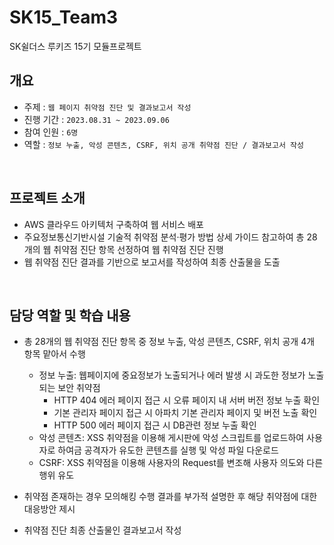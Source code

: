 # SK15_Team3
SK쉴더스 루키즈 15기 모듈프로젝트
## 개요
- 주제 : ```웹 페이지 취약점 진단 및 결과보고서 작성```
- 진행 기간 : ```2023.08.31 ~ 2023.09.06```
- 참여 인원 : ```6명```
- 역할 : ```정보 누출, 악성 콘텐츠, CSRF, 위치 공개 취약점 진단 / 결과보고서 작성``` 


</br>

## 프로젝트 소개
- AWS 클라우드 아키텍처 구축하여 웹 서비스 배포
- 주요정보통신기반시설 기술적 취약점 분석·평가 방법 상세 가이드 참고하여 총 28개의 웹 취약점 진단 항목 선정하여 웹 취약점 진단 진행
- 웹 취약점 진단 결과를 기반으로 보고서를 작성하여 최종 산출물을 도출


</br>

## 담당 역할 및 학습 내용
- 총 28개의 웹 취약점 진단 항목 중 정보 누출, 악성 콘텐츠, CSRF, 위치 공개 4개 항목 맡아서 수행
    + 정보 누출: 웹페이지에 중요정보가 노출되거나 에러 발생 시 과도한 정보가 노출되는 보안 취약점
        + HTTP 404 에러 페이지 접근 시 오류 페이지 내 서버 버전 정보 누출 확인
        + 기본 관리자 페이지 접근 시 아파치 기본 관리자 페이지 및 버전 노출 확인
        + HTTP 500 에러 페이지 접근 시 DB관련 정보 누출 확인
    + 악성 콘텐츠: XSS 취약점을 이용해 게시판에 악성 스크립트를 업로드하여 사용자로 하여금 공격자가 유도한 콘텐츠를 실행 및 악성 파일 다운로드
    + CSRF: XSS 취약점을 이용해 사용자의 Request를 변조해 사용자 의도와 다른 행위 유도

- 취약점 존재하는 경우 모의해킹 수행 결과를 부가적 설명한 후 해당 취약점에 대한 대응방안 제시
- 취약점 진단 최종 산출물인 결과보고서 작성
